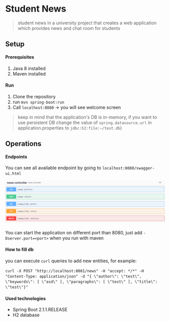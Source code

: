 # Student News
> student news in a university project that creates a web application which provides news and chat room for students


## Setup
#### Prerequisites
1. Java 8 installed
1. Maven installed

#### Run
1. Clone the repository
1. run `mvn spring-boot:run`
1. Call `localhost:8080` &rarr; you will see welcome screen
> keep in mind that the application's DB is in-memory, if you want to use persistent DB change the value of `spring.datasource.url` in application.properties to `jdbc:h2:file:~/test.db`)

## Operations
#### Endpoints
You can see all available endpoint by going to `localhost:8080/swagger-ui.html`

![asd](/docs/NewEndpoint.PNG)
####
You can start the application on different port than 8080, just add `-Dserver.port=<port>` when you run with maven

#### How to fill db
you can execute `curl` queries to add new entities, for example:

`curl -X POST "http://localhost:8081/news" -H "accept: */*" -H "Content-Type: application/json" -d "{ \"author\": \"test\", \"keywords\": [ \"asd\" ], \"paragraphs\": [ \"test\" ], \"title\": \"test\"}"` 

#### Used technologies
- Spring Boot 2.1.1.RELEASE
- H2 database